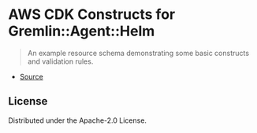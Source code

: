 # AWS CDK Constructs for Gremlin::Agent::Helm

> An example resource schema demonstrating some basic constructs and validation rules.

* [Source](https://github.com/arunbhagyanath/qs-sysdig.git)

## License

Distributed under the Apache-2.0 License.
